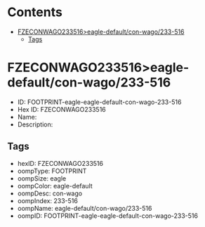 



Contents
========

* [FZECONWAGO233516>eagle-default/con-wago/233-516](#fzeconwago233516eagle-defaultcon-wago233-516)
	* [Tags](#tags)

# FZECONWAGO233516>eagle-default/con-wago/233-516

- ID: FOOTPRINT-eagle-eagle-default-con-wago-233-516
- Hex ID: FZECONWAGO233516
- Name: 
- Description: 

## Tags

- hexID: FZECONWAGO233516
- oompType: FOOTPRINT
- oompSize: eagle
- oompColor: eagle-default
- oompDesc: con-wago
- oompIndex: 233-516
- oompName: eagle-default/con-wago/233-516
- oompID: FOOTPRINT-eagle-eagle-default-con-wago-233-516
